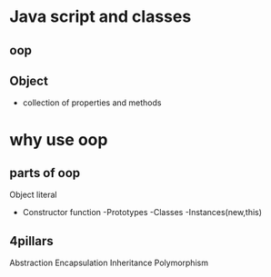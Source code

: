 # Java script and classes 

## oop
## Object 
- collection of properties and methods 
 # why use oop
 ## parts of oop
 Object literal 
 - Constructor function 
 -Prototypes
 -Classes
 -Instances(new,this)



 ## 4pillars
 Abstraction
 Encapsulation
 Inheritance
 Polymorphism